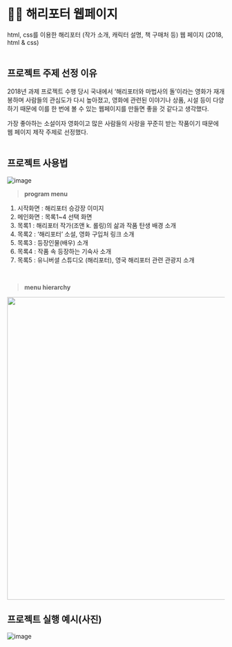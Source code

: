 # 🧙‍♂️ 해리포터 웹페이지
html, css를 이용한 해리포터 (작가 소개, 캐릭터 설명, 책 구매처 등) 웹 페이지 (2018, html & css)
<br><br>

## 프로젝트 주제 선정 이유
2018년 과제 프로젝트 수행 당시 국내에서 ‘해리포터와 마법사의 돌’이라는 영화가 재개봉하며 사람들의 관심도가 다시 높아졌고, 영화에 관련된 이야기나 상품, 시설 등이 다양하기 때문에 이를 한 번에 볼 수 있는 웹페이지를 만들면 좋을 것 같다고 생각했다. 

가장 좋아하는 소설이자 영화이고 많은 사람들의 사랑을 꾸준히 받는 작품이기 때문에 웹 페이지 제작 주제로 선정했다.
<br><br>

## 프로젝트 사용법
 ![image](https://user-images.githubusercontent.com/106156087/193291074-3ab5d2dc-5c1f-43e0-8042-691b2c9ca6dd.png)

> **program menu**
1. 시작화면 : 해리포터 승강장 이미지
2. 메인화면 : 목록1~4 선택 화면
3. 목록1 : 해리포터 작가(조앤 k. 롤링)의 삶과 작품 탄생 배경 소개
4. 목록2 : ‘해리포터’ 소설, 영화 구입처 링크 소개
5. 목록3 : 등장인물(배우) 소개
6. 목록4 : 작품 속 등장하는 기숙사 소개
7. 목록5 : 유니버셜 스튜디오 (해리포터), 영국 해리포터 관련 관광지 소개<br>
<br>

> **menu hierarchy**
<img src="https://user-images.githubusercontent.com/106156087/174422266-5695f0d5-c051-494f-9878-3390832a4858.png" width="700">

## 프로젝트 실행 예시(사진)
![image](https://user-images.githubusercontent.com/106156087/193291023-5269c568-6007-40e3-9864-1e154784d2f3.png)
